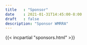 ```yaml
---
title   : "Sponsor"
date    : 2021-01-31T14:45:00-8:00
draft   : false
description: "Sponsor WMRRA"
---
```

<!--
    Document Source at:
    https://docs.google.com/spreadsheets/d/12Uvy3xDG8NFL7e1YvvxbVPi7NGewEBMN/edit#gid=1668914281
-->

{{< incpartial "sponsors.html" >}}
